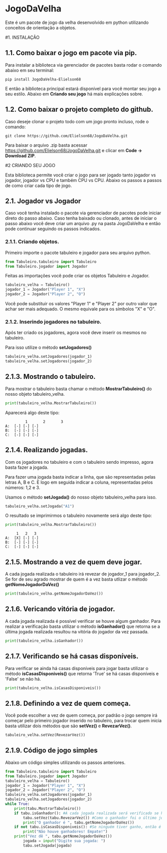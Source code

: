 # JogoDaVelha
Este é um pacote de jogo da velha desenvolvido em python utilizando conceitos de orientação a objetos.

#1. INSTALAÇÃO

## 1.1. Como baixar o jogo em pacote via pip.
Para instalar a biblioteca via gerenciador de pacotes basta rodar o comando abaixo em seu terminal:

    pip install JogoDaVelha-Elielson68
   
E então a biblioteca principal estará disponível para você montar seu jogo a seu estilo.
Abaixo em  <b>Criando seu jogo</b> há mais explicações sobre.

## 1.2. Como baixar o projeto completo do github.

Caso deseje clonar o projeto todo com um jogo pronto incluso, rode o comando:

    git clone https://github.com/Elielson68/JogoDaVelha.git
   
Para baixar o arquivo .zip basta acessar <a href="https://github.com/Elielson68/JogoDaVelha.git">https://github.com/Elielson68/JogoDaVelha.git</a> e clicar em <b>Code -> Download ZIP</b>.

#2 CRIANDO SEU JOGO

Esta biblioteca permite você criar o jogo para ser jogado tanto jogador vs jogador, jogador vs CPU e também CPU vs CPU. Abaixo os passos a passos de como criar cada tipo de jogo.

## 2.1. Jogador vs Jogador

Caso você tenha instalado o pacote via gerenciador de pacotes pode iniciar direto do passo abaixo. Caso tenha baixado ou clonado, antes de iniciar o passo abaixo você deve criar um arquivo .py na pasta JogoDaVelha e então pode continuar seguindo os passos indicados.

### 2.1.1. Criando objetos.

Primeiro importe o pacote tabuleiro e jogador para seu arquivo python.

```python
from Tabuleiro.tabuleiro import Tabuleiro
from Tabuleiro.jogador import Jogador
```

Feitas as importações você pode criar os objetos Tabuleiro e Jogador.

```python
tabuleiro_velha = Tabuleiro()
jogador_1 = Jogador("Player 1", "X")
jogador_2 = Jogador("Player 2", "O")
```  

Você pode substituir os valores "Player 1" e "Player 2" por outro valor que achar ser mais adequado. O mesmo equivale para os símbolos "X" e "O".

### 2.1.2. Inserindo jogadores no tabuleiro.

Após ter criado os jogadores, agora você deve inserir os mesmos no tabuleiro.

Para isso utilize o método <b>setJogadores()</b>

```python
tabuleiro_velha.setJogadores(jogador_1)
tabuleiro_velha.setJogadores(jogador_2)
```

## 2.1.3. Mostrando o tabuleiro.

Para mostrar o tabuleiro basta chamar o método <b>MostrarTabuleiro()</b> do nosso objeto tabuleiro_velha.

```python
print(tabuleiro_velha.MostrarTabuleiro())
``` 

Aparecerá algo deste tipo:

             1       2       3
    A: 	[-]	[-]	[-]	
    B: 	[-]	[-]	[-]	
    C: 	[-]	[-]	[-]	

## 2.1.4. Realizando jogadas.

Com os jogadores no tabuleiro e com o tabuleiro sendo impresso, agora basta fazer a jogada.

Para fazer uma jogada basta indicar a linha, que são representadas pelas letras A, B e C. E logo em seguida indicar a coluna, representadas pelos números: 1,2 e 3.

Usamos o método <b>setJogada()</b> do nosso objeto tabuleiro_velha para isso.

```python
tabuleiro_velha.setJogada("A1")
```

O resultado se imprimirmos o tabuleiro novamente será algo deste tipo:

```python
print(tabuleiro_velha.MostrarTabuleiro())
```
  
     	 1	 2	 3
    A: 	[X]	[-]	[-]	
    B: 	[-]	[-]	[-]	
    C: 	[-]	[-]	[-]
    
## 2.1.5. Mostrando a vez de quem deve jogar.

A cada jogada realizada o tabuleiro irá revezar de jogador_1 para jogador_2. Se for de seu agrado mostrar de quem é a vez basta utlizar o método <b>getNomeJogadorDaVez()</b>

```python
print(tabuleiro_velha.getNomeJogadorDaVez())
```
    
## 2.1.6. Vericando vitória de jogador.

A cada jogada realizada é possível verificar se houve algum ganhador. Para realizar a verificação basta utilizar o método <b>isGanhador()</b> que retorna se a última jogada realizada resultou na vitória do jogador da vez passada.

```python
print(tabuleiro_velha.isGanhador())
```

## 2.1.7. Verificando se há casas disponíveis.

Para verificar se ainda há casas disponíveis para jogar basta utilizar o método <b>isCasasDisponiveis()</b> que retorna 'True' se há casas disponíveis e 'False' se não há.

```python
print(tabuleiro_velha.isCasasDisponiveis())
```

## 2.1.8. Definindo a vez de quem começa.

Você pode escolher a vez de quem começa, por padrão o jogo sempre irá começar pelo primeiro jogador inserido no tabuleiro, para trocar quem inicia basta utilizar dois métodos que são <b>setVez()</b> e <b>RevezarVez()</b>.

```python
tabuleiro_velha.setVez(RevezarVez())
```

## 2.1.9. Código de jogo simples

Abaixo um código simples utilizando os passos anteriores.

```python
from Tabuleiro.tabuleiro import Tabuleiro
from Tabuleiro.jogador import Jogador
tabuleiro_velha = Tabuleiro()
jogador_1 = Jogador("Player 1", "X")
jogador_2 = Jogador("Player 2", "O")
tabuleiro_velha.setJogadores(jogador_1)
tabuleiro_velha.setJogadores(jogador_2)
while True: 
    print(tabu.MostrarTabuleiro())
    if tabu.isGanhador(): #A cada jogada realizada será verificado se houve um ganhador
        tabu.setVez(tabu.RevezarVez()) #Como o ganhador foi o último jogador, então é necessário revezar a vez para o último jogador.
        print("O ganhador é ", tabu.getNomeJogadorDaVez())
    if not tabu.isCasasDisponiveis(): #Se ninguém tiver ganho, então é verificado se o tabuleiro ainda possui casas disponíveis.
        print("Não houve ganhadores! Empate!")
    print("Vez dê ", tabu.getNomeJogadorDaVez())
        jogada = input("Digite sua jogada: ")
        tabu.setJogada(jogada)
```
